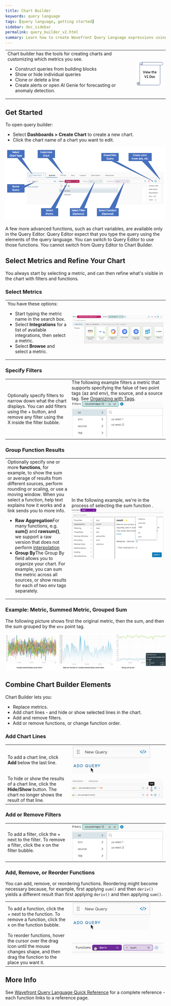 ```yaml
---
title: Chart Builder
keywords: query language
tags: [query language, getting started]
sidebar: doc_sidebar
permalink: query_builder_v2.html
summary: Learn how to create Wavefront Query Language expressions using Query Builder.
---
```


<table style="width: 100%;">
<tbody>
<tr>
<td width="80%">Chart builder has the tools for creating charts and customizing which metrics you see.
<ul>
<li>Construct queries from building blocks</li>
<li>Show or hide individual queries</li>
<li>Clone or delete a line</li>
<li>Create alerts or open AI Genie for forecasting or anomaly detection. </li></ul></td>
<td width="20%"><a href="query_language_query_builder.html"><img src="/images/classic_button.png" alt="click here for the classic doc"/></a></td>
</tr>
</tbody>
</table>


## Get Started

To open query builder:

* Select **Dashboards > Create Chart** to create a new chart.
* Click the chart name of a chart you want to edit.

![query builder tasks](images/query_builder_collage.png)

A few more advanced functions, such as chart variables, are available only in the Query Editor. Query Editor expect that you type the query using the elements of the query language. You can switch to Query Editor to use those functions. You cannot switch from Query Editor to Chart Builder.

## Select Metrics and Refine Your Chart

You always start by selecting a metric, and can then refine what's visible in the chart with filters and functions.

### Select Metrics

<table style="width: 100%;">
<tbody>
<tr>
<td width="40%">You have these options:
<ul>
<li>Start typing the metric name in the search box.</li>
<li>Select <strong>Integrations</strong> for a list of available integrations, then select a metric. </li>
<li>Select <strong>Browse</strong> and select a metric. </li></ul></td>
<td width="60%"><img src="/images/v2_add_metric.png" alt="add a metric"></td>
</tr>
</tbody>
</table>

### Specify Filters

<table style="width: 100%;">
<tbody>
<tr>
<td width="40%">Optionally specify filters to narrow down what the chart displays. You can add filters using the + button, and remove any filter using the X inside the filter bubble. </td>
<td width="60%">The following example filters a metric that supports specifying the falue of two point tags (az and env), the source, and a source tag. See <a href="tags_overview.html">Organizing with Tags</a>.<br>
<img src="/images/v2_add_filter.png" alt="add a filter"></td>
</tr>
</tbody>
</table>

### Group Function Results

<table style="width: 100%;">
<tbody>
<tr>
<td width="40%">Optionally specify one or more <strong>functions</strong>, for example, to show the sum or average of results from different sources, perform rounding or scaling, or use a moving window. When you select a function, help text explains how it works and a link sends you to more info.
<ul>
<li><strong>Raw Aggregation</strong>For many functions, e.g. <strong>sum()</strong> and <strong>rawsum()</strong>, we support a raw version that does not perform <a href="query_language_aggregate_functions.html">interpolation</a></li>
<li><strong>Group By</strong>The Group By field allows you to organize your chart. For example, you can sum the metric across all sources, or show results for each of two env tags separately.  </li></ul> </td>
<td width="60%">In the following example, we're in the process of selecting the sum function .<br>
<img src="/images/v2_add_functions.png" alt="add a function"></td>
</tr>
</tbody>
</table>

### Example: Metric, Summed Metric, Grouped Sum

The following picture shows first the original metric, then the sum, and then the sum grouped by the `env` point tag.

![query builder results](images/query_builder_results.png)

## Combine Chart Builder Elements

Chart Builder lets you:
* Replace metrics.
* Add chart lines - and hide or show selected lines in the chart.
* Add and remove filters.
* Add or remove functions, or change function order.

### Add Chart Lines

<table style="width: 100%;">
<tbody>
<tr>
<td width="40%">To add a chart line, click <strong>Add</strong> below the last line.  </td>
<td width="60%">
<img src="/images/add_chart_line.png" alt="add a chart line"></td>
</tr>
<tr>
<td width="40%">To hide or show the results of a chart line, click the <strong>Hide/Show</strong> button. The chart no longer shows the result of that line.</td>
<td width="60%">
<img src="/images/v2_hide_show.png" alt="show/hide button"></td>
</tr>
</tbody>
</table>

### Add or Remove Filters

<table style="width: 100%;">
<tbody>
<tr>
<td width="40%">To add a filter, click the + next to the filter. To remove a filter, click the x on the filter bubble. </td>
<td width="60%">
<img src="/images/v2_add_filter.png" alt="show/hide button"></td>
</tr>
</tbody>
</table>

### Add, Remove, or Reorder Functions

You can add, remove, or reordering functions. Reordering might become necessary because, for example, first applying `sum()` and then `deriv()` yields a different result than first applying `deriv()` and then applying `sum()`.

<table style="width: 100%;">
<tbody>
<tr>
<td width="40%">To add a function, click the + next to the function. To remove a function, click the x on the function bubble.   </td>
<td width="60%">
<img src="/images/add_chart_line.png" alt="add a chart line"></td>
</tr>
<tr>
<td width="40%">To reorder functions, hover the cursor over the drag icon until the mouse changes shape, and then drag the function to the place you want it. </td>
<td width="60%">
<img src="/images/v2_reorder_functions.png" alt="reorder functions"></td>
</tr>
</tbody>
</table>



## More Info

See [Wavefront Query Language Quick Reference](query_language_reference.html) for a complete reference - each function links to a reference page.
